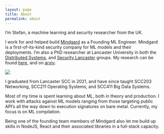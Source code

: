 ```yaml
---
layout: page
title: About
permalink: about
---
```


I’m Stefan, a machine learning and security researcher from the UK.

I work for and helped build [Mindgard](https://mindgard.ai/) as a Founding ML Engineer. Mindgard is a first-of-its-kind security company for ML models and their deployments. I’m also a PhD researcher at Lancaster University in both the [Distributed Systems](https://eds.lancs.ac.uk/), and [Security Lancaster](https://ssg.lancs.ac.uk/people/) groups. My research can be found [here](https://www.lancaster.ac.uk/security-lancaster/about/all-staff/stefan-trawicki), and on [arxiv](https://arxiv.trawicki.io).

<img class="mx-auto w-1/2" src="{{site.baseurl}}/assets/img/stefan.png">

I graduated from Lancaster SCC in 2021, and have since taught SCC203 Networking, SCC211 Operating Systems, and SCC411 Big Data Systems.

Most of my time is spent learning about ML, both in theory and production. I work with attacks against ML models ranging from those targeting public API’s all the way down to execution signatures on bare metal. Currently, my focus is on ML compilation.

Being one of the founding team members of Mindgard also let me build up skills in NodeJS, React and their associated libraries in a full-stack capacity.
